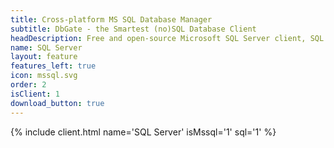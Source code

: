 ```yaml
---
title: Cross-platform MS SQL Database Manager
subtitle: DbGate - the Smartest (no)SQL Database Client
headDescription: Free and open-source Microsoft SQL Server client, SQL editor and database manager. Desktop app in Linux, Windows, MacOS and web app in Docker.
name: SQL Server
layout: feature
features_left: true
icon: mssql.svg
order: 2
isClient: 1
download_button: true
---
```


{% include client.html name='SQL Server' isMssql='1' sql='1' %}
